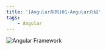 ```yaml
---
title: '[Angular系列]01-Angular介绍'
tags:
    - Angular
---
```



![Angular Framework](https://i.loli.net/2019/06/10/5cfdf6dca539f47762.png)